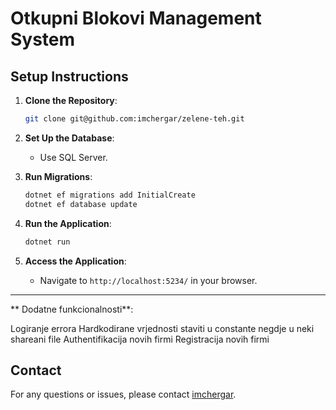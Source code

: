 # Otkupni Blokovi Management System

## Setup Instructions

1. **Clone the Repository**:
   ```bash
   git clone git@github.com:imchergar/zelene-teh.git
   ```

2. **Set Up the Database**:
    - Use SQL Server.

3. **Run Migrations**:
   ```bash
   dotnet ef migrations add InitialCreate
   dotnet ef database update
   ```

4. **Run the Application**:
   ```bash
   dotnet run
   ```

5. **Access the Application**:
    - Navigate to `http://localhost:5234/` in your browser.

---


** Dodatne funkcionalnosti**:

Logiranje errora
Hardkodirane vrjednosti staviti u constante negdje u neki shareani file
Authentifikacija novih firmi
Registracija novih firmi



## Contact
For any questions or issues, please contact [imchergar](mailto:ivanmihael.cergar@gmail.com).
